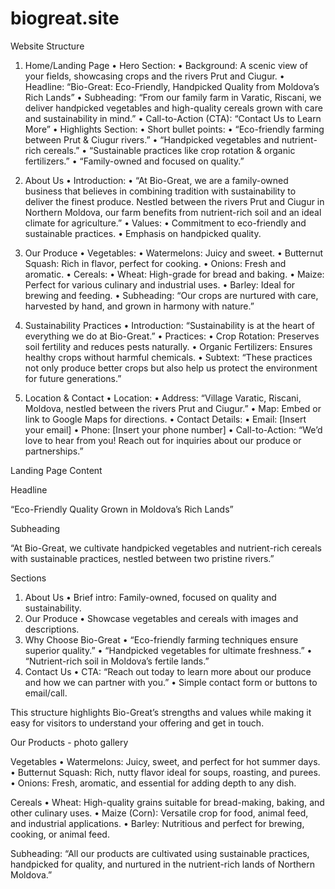 # biogreat.site


Website Structure
  1.  Home/Landing Page
  •  Hero Section:
  •  Background: A scenic view of your fields, showcasing crops and the rivers Prut and Ciugur.
  •  Headline: “Bio-Great: Eco-Friendly, Handpicked Quality from Moldova’s Rich Lands”
  •  Subheading: “From our family farm in Varatic, Riscani, we deliver handpicked vegetables and high-quality cereals grown with care and sustainability in mind.”
  •  Call-to-Action (CTA): “Contact Us to Learn More”
  •  Highlights Section:
  •  Short bullet points:
  •  “Eco-friendly farming between Prut & Ciugur rivers.”
  •  “Handpicked vegetables and nutrient-rich cereals.”
  •  “Sustainable practices like crop rotation & organic fertilizers.”
  •  “Family-owned and focused on quality.”

  2.  About Us
  •  Introduction:
  •  “At Bio-Great, we are a family-owned business that believes in combining tradition with sustainability to deliver the finest produce. Nestled between the rivers Prut and Ciugur in Northern Moldova, our farm benefits from nutrient-rich soil and an ideal climate for agriculture.”
  •  Values:
  •  Commitment to eco-friendly and sustainable practices.
  •  Emphasis on handpicked quality.

  3.  Our Produce
  •  Vegetables:
  •  Watermelons: Juicy and sweet.
  •  Butternut Squash: Rich in flavor, perfect for cooking.
  •  Onions: Fresh and aromatic.
  •  Cereals:
  •  Wheat: High-grade for bread and baking.
  •  Maize: Perfect for various culinary and industrial uses.
  •  Barley: Ideal for brewing and feeding.
  •  Subheading: “Our crops are nurtured with care, harvested by hand, and grown in harmony with nature.”

  4.  Sustainability Practices
  •  Introduction: “Sustainability is at the heart of everything we do at Bio-Great.”
  •  Practices:
  •  Crop Rotation: Preserves soil fertility and reduces pests naturally.
  •  Organic Fertilizers: Ensures healthy crops without harmful chemicals.
  •  Subtext: “These practices not only produce better crops but also help us protect the environment for future generations.”

  5.  Location & Contact
  •  Location:
  •  Address: “Village Varatic, Riscani, Moldova, nestled between the rivers Prut and Ciugur.”
  •  Map: Embed or link to Google Maps for directions.
  •  Contact Details:
  •  Email: [Insert your email]
  •  Phone: [Insert your phone number]
  •  Call-to-Action: “We’d love to hear from you! Reach out for inquiries about our produce or partnerships.”

Landing Page Content

Headline

“Eco-Friendly Quality Grown in Moldova’s Rich Lands”

Subheading

“At Bio-Great, we cultivate handpicked vegetables and nutrient-rich cereals with sustainable practices, nestled between two pristine rivers.”

Sections
  1.  About Us
  •  Brief intro: Family-owned, focused on quality and sustainability.
  2.  Our Produce
  •  Showcase vegetables and cereals with images and descriptions.
  3.  Why Choose Bio-Great
  •  “Eco-friendly farming techniques ensure superior quality.”
  •  “Handpicked vegetables for ultimate freshness.”
  •  “Nutrient-rich soil in Moldova’s fertile lands.”
  4.  Contact Us
  •  CTA: “Reach out today to learn more about our produce and how we can partner with you.”
  •  Simple contact form or buttons to email/call.

This structure highlights Bio-Great’s strengths and values while making it easy for visitors to understand your offering and get in touch.

Our Products - photo gallery

Vegetables
  •  Watermelons: Juicy, sweet, and perfect for hot summer days.
  •  Butternut Squash: Rich, nutty flavor ideal for soups, roasting, and purees.
  •  Onions: Fresh, aromatic, and essential for adding depth to any dish.

Cereals
  •  Wheat: High-quality grains suitable for bread-making, baking, and other culinary uses.
  •  Maize (Corn): Versatile crop for food, animal feed, and industrial applications.
  •  Barley: Nutritious and perfect for brewing, cooking, or animal feed.

Subheading:
“All our products are cultivated using sustainable practices, handpicked for quality, and nurtured in the nutrient-rich lands of Northern Moldova.”
